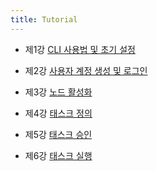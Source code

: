 ```yaml
---
title: Tutorial
---
```


- 제1강 [CLI 사용법 및 초기 설정](QuickTutorial1.md)

- 제2강 [사용자 계정 생성 및 로그인](QuickTutorial2.md)

- 제3강 [노드 활성화](QuickTutorial3.md)

- 제4강 [태스크 정의](QuickTutorial4.md)

- 제5강 [태스크 승인](QuickTutorial5.md)

- 제6강 [태스크 실행](QuickTutorial6.md)

